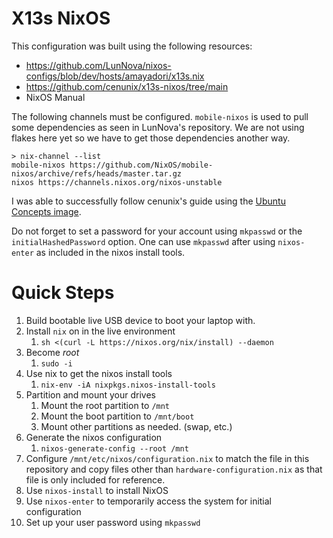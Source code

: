 # X13s NixOS

This configuration was built using the following resources:
- https://github.com/LunNova/nixos-configs/blob/dev/hosts/amayadori/x13s.nix
- https://github.com/cenunix/x13s-nixos/tree/main
- NixOS Manual

The following channels must be configured. `mobile-nixos` is used to pull some dependencies as
seen in LunNova's repository. We are not using flakes here yet so we have to get those
dependencies another way.

```
> nix-channel --list
mobile-nixos https://github.com/NixOS/mobile-nixos/archive/refs/heads/master.tar.gz
nixos https://channels.nixos.org/nixos-unstable
```

I was able to successfully follow cenunix's guide using the
[Ubuntu Concepts image](https://launchpad.net/~ubuntu-concept/+archive/ubuntu/x13s).


Do not forget to set a password for your account using `mkpasswd` or the `initialHashedPassword`
option. One can use `mkpasswd` after using `nixos-enter` as included in the nixos install tools.

# Quick Steps

1. Build bootable live USB device to boot your laptop with.
2. Install `nix` on in the live environment
   1. `sh <(curl -L https://nixos.org/nix/install) --daemon`
3. Become *root*
   1. `sudo -i`
4. Use nix to get the nixos install tools
   1. `nix-env -iA nixpkgs.nixos-install-tools`
5. Partition and mount your drives
   1. Mount the root partition to `/mnt`
   2. Mount the boot partition to `/mnt/boot`
   3. Mount other partitions as needed. (swap, etc.)
6. Generate the nixos configuration
   1. `nixos-generate-config --root /mnt`
7. Configure `/mnt/etc/nixos/configuration.nix` to match the file in this repository and
  copy files other than `hardware-configuration.nix` as that file is only included for
  reference.
8. Use `nixos-install` to install NixOS
9. Use `nixos-enter` to temporarily access the system for initial configuration
10. Set up your user password using `mkpasswd`
